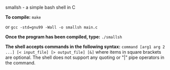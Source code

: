 smallsh - a simple bash shell in C

**To compile:**
```make``` 

or 
```gcc -std=gnu99 -Wall -o smallsh main.c```

**Once the program has been compiled, type:**
```./smallsh```

**The shell accepts commands in the following syntax:**
```command [arg1 arg 2 ...] [< input_file] [> output_file] [&]```
where items in square brackets are optional.  The shell does not support any quoting or "|" pipe operators in the command.

